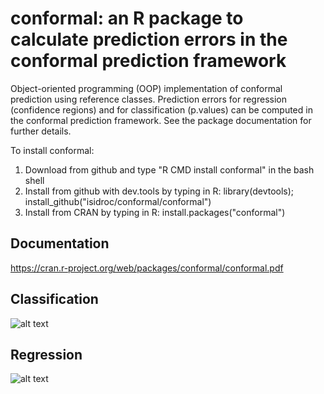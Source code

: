 conformal: an R package to calculate prediction errors in the conformal prediction framework
=====

Object-oriented programming (OOP) implementation
of conformal prediction using reference classes.
Prediction errors for regression (confidence regions)
and for classification (p.values)
can be computed in the conformal prediction framework.
See the package documentation for further details.

To install conformal:

1. Download from github and type "R CMD install conformal" in the bash shell
2. Install from github with dev.tools by typing in R: library(devtools); install_github("isidroc/conformal/conformal")
3. Install from CRAN by typing in R: install.packages("conformal")

Documentation
--------
https://cran.r-project.org/web/packages/conformal/conformal.pdf


Classification
--------

![alt text](https://cdn.rawgit.com/isidroc/conformal/master/conformal/man/figures/classificationScheme.svg)

Regression
---------
![alt text](https://github.com/isidroc/conformal/blob/master/conformal/man/figures/regressionScheme.svg)
